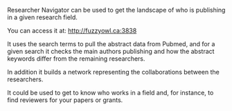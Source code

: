 Researcher Navigator can be used to get the landscape of who is publishing in a given research field.

You can access it at: http://fuzzyowl.ca:3838

It uses the search terms to pull the abstract data from Pubmed, and for a given search it checks the main authors publishing and how the abstract keywords differ from the remaining researchers.

In addition it builds a network representing the collaborations between the researchers.

It could be used to get to know who works in a field and, for instance, to find reviewers for your papers or grants.
